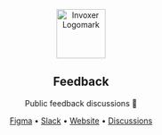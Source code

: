 <!-- markdownlint-disable MD033 MD041 -->

<div align="center">
  <a href="https://invoxer.com">
    <img src="https://assets.invoxer.com/images/logomark/any.svg" height="88" alt="Invoxer Logomark">
  </a>
  <h2>Feedback</h2>
</div>

<p align="center">Public feedback discussions 💬</p>

<div align="center">
  <a href="https://figma.com/@invoxer">Figma</a>
  •
  <a href="https://invoxer.slack.com">Slack</a>
  •
  <a href="https://invoxer.com">Website</a>
  •
  <a href="https://github.com/invoxer/feedback/discussions">Discussions</a>
</div>
